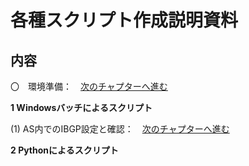 # 各種スクリプト作成説明資料


       
## 内容<br>
〇　環境準備：　[次のチャプターへ進む](./preparation.md) <br>

 **1 Windowsバッチによるスクリプト**
 
 (1) AS内でのIBGP設定と確認：　[次のチャプターへ進む](./IBGP-exercies.md) <br>




**2 Pythonによるスクリプト**





  
